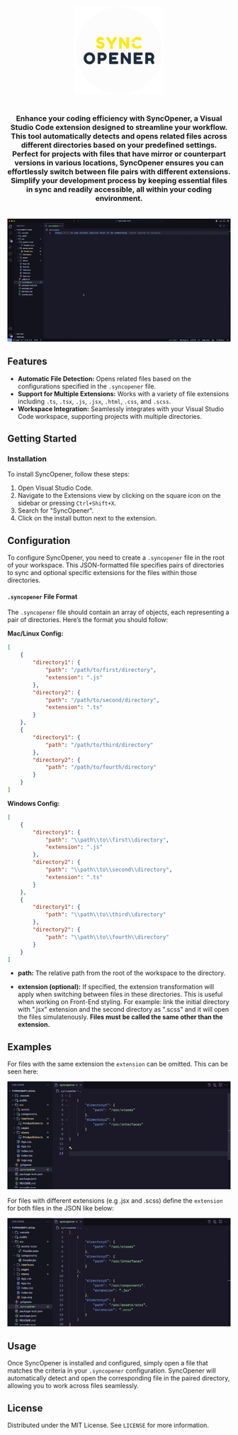 <h3 align="center">
	<img align="center" src="branding/CircleLogo.png" width="200">
	<br/>
	<br/>
</h3>

<h3 align="center">
	Enhance your coding efficiency with SyncOpener, a Visual Studio Code extension designed to streamline your workflow. This tool automatically detects and opens related files across different directories based on your predefined settings. Perfect for projects with files that have mirror or counterpart versions in various locations, SyncOpener ensures you can effortlessly switch between file pairs with different extensions. Simplify your development process by keeping essential files in sync and readily accessible, all within your coding environment.
	<br/>
	<br/>
</h3>

<p align="center">
	<img src="previews/MainPreview.gif">
</p>




## Features

- **Automatic File Detection:** Opens related files based on the configurations specified in the `.syncopener` file.
- **Support for Multiple Extensions:** Works with a variety of file extensions including `.ts`, `.tsx`, `.js`, `.jsx`, `.html`, `.css`, and `.scss`.
- **Workspace Integration:** Seamlessly integrates with your Visual Studio Code workspace, supporting projects with multiple directories.


## Getting Started

### Installation

To install SyncOpener, follow these steps:

1. Open Visual Studio Code.
2. Navigate to the Extensions view by clicking on the square icon on the sidebar or pressing `Ctrl+Shift+X`.
3. Search for "SyncOpener".
4. Click on the install button next to the extension.


## Configuration

To configure SyncOpener, you need to create a `.syncopener` file in the root of your workspace. This JSON-formatted file specifies pairs of directories to sync and optional specific extensions for the files within those directories.

#### `.syncopener` File Format

The `.syncopener` file should contain an array of objects, each representing a pair of directories. Here’s the format you should follow:


**Mac/Linux Config:**

```json
[
    {
        "directory1": {
            "path": "/path/to/first/directory",
            "extension": ".js"
        },
        "directory2": {
            "path": "/path/to/second/directory",
            "extension": ".ts"
        }
    },
    {
        "directory1": {
            "path": "/path/to/third/directory"
        },
        "directory2": {
            "path": "/path/to/fourth/directory"
        }
    }
]
```

**Windows Config:**

```json
[
    {
        "directory1": {
            "path": "\\path\\to\\first\\directory",
            "extension": ".js"
        },
        "directory2": {
            "path": "\\path\\to\\second\\directory",
            "extension": ".ts"
        }
    },
    {
        "directory1": {
            "path": "\\path\\to\\third\\directory"
        },
        "directory2": {
            "path": "\\path\\to\\fourth\\directory"
        }
    }
]
```


- **path:**
The relative path from the root of the workspace to the directory.

- **extension (optional):** 
If specified, the extension transformation will apply when switching between files in these directories. This is useful when working on Front-End styling. For example: link the initial directory with ".jsx" extension and the second directory as ".scss" and it will open the files simulatenously. **Files must be called the same other than the extension.**


## Examples

For files with the same extension the `extension` can be omitted. This can be seen here:

<p align="center">
	<img src="previews/SameExtension.gif">
</p>


For files with different extensions (e.g .jsx and .scss) define the `extension` for both files in the JSON like below:

<p align="center">
	<img src="previews/DifferentExtension.gif">
</p>


## Usage

Once SyncOpener is installed and configured, simply open a file that matches the criteria in your `.syncopener` configuration. SyncOpener will automatically detect and open the corresponding file in the paired directory, allowing you to work across files seamlessly.


## License

Distributed under the MIT License. See `LICENSE` for more information.
